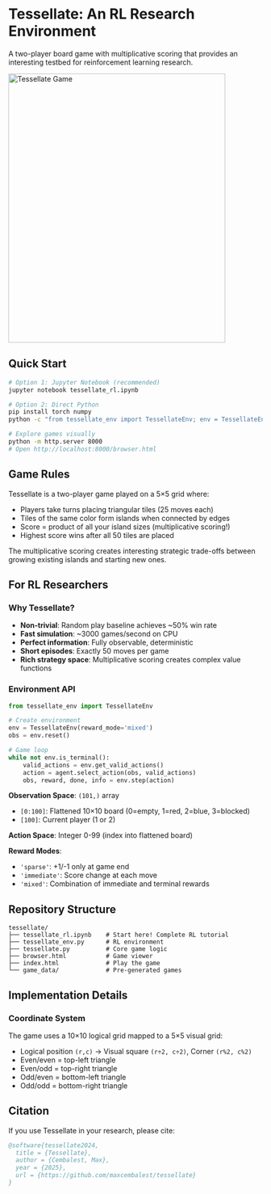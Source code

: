 # Tessellate: An RL Research Environment

A two-player board game with multiplicative scoring that provides an interesting testbed for reinforcement learning research.

<img width="430" height="533" alt="Tessellate Game" src="https://github.com/user-attachments/assets/e1099218-2efc-4d6b-9dc3-114493b3c8f8" />



## Quick Start

```bash
# Option 1: Jupyter Notebook (recommended)
jupyter notebook tessellate_rl.ipynb

# Option 2: Direct Python
pip install torch numpy
python -c "from tessellate_env import TessellateEnv; env = TessellateEnv(); print(env.reset().shape)"

# Explore games visually
python -m http.server 8000
# Open http://localhost:8000/browser.html
```

## Game Rules

Tessellate is a two-player game played on a 5×5 grid where:
- Players take turns placing triangular tiles (25 moves each)
- Tiles of the same color form islands when connected by edges
- Score = product of all your island sizes (multiplicative scoring!)
- Highest score wins after all 50 tiles are placed

The multiplicative scoring creates interesting strategic trade-offs between growing existing islands and starting new ones.

## For RL Researchers

### Why Tessellate?

- **Non-trivial**: Random play baseline achieves ~50% win rate
- **Fast simulation**: ~3000 games/second on CPU
- **Perfect information**: Fully observable, deterministic
- **Short episodes**: Exactly 50 moves per game
- **Rich strategy space**: Multiplicative scoring creates complex value functions

### Environment API

```python
from tessellate_env import TessellateEnv

# Create environment
env = TessellateEnv(reward_mode='mixed')
obs = env.reset()

# Game loop
while not env.is_terminal():
    valid_actions = env.get_valid_actions()
    action = agent.select_action(obs, valid_actions)
    obs, reward, done, info = env.step(action)
```

**Observation Space**: `(101,)` array
- `[0:100]`: Flattened 10×10 board (0=empty, 1=red, 2=blue, 3=blocked)
- `[100]`: Current player (1 or 2)

**Action Space**: Integer 0-99 (index into flattened board)

**Reward Modes**:
- `'sparse'`: +1/-1 only at game end
- `'immediate'`: Score change at each move
- `'mixed'`: Combination of immediate and terminal rewards

## Repository Structure

```
tessellate/
├── tessellate_rl.ipynb    # Start here! Complete RL tutorial
├── tessellate_env.py      # RL environment
├── tessellate.py          # Core game logic  
├── browser.html           # Game viewer
├── index.html             # Play the game
└── game_data/             # Pre-generated games
```

## Implementation Details

### Coordinate System

The game uses a 10×10 logical grid mapped to a 5×5 visual grid:
- Logical position `(r,c)` → Visual square `(r÷2, c÷2)`, Corner `(r%2, c%2)`
- Even/even = top-left triangle
- Even/odd = top-right triangle
- Odd/even = bottom-left triangle
- Odd/odd = bottom-right triangle


## Citation

If you use Tessellate in your research, please cite:
```bibtex
@software{tessellate2024,
  title = {Tessellate},
  author = {Cembalest, Max},
  year = {2025},
  url = {https://github.com/maxcembalest/tessellate}
}
```
